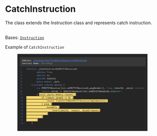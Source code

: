 # CatchInstruction

The class extends the Instruction class and represents catch instruction.

\
Bases: [`Instruction`](../)

Example of `CatchInstruction`

<figure><img src="../../../.gitbook/assets/image (1) (1).png" alt=""><figcaption></figcaption></figure>
